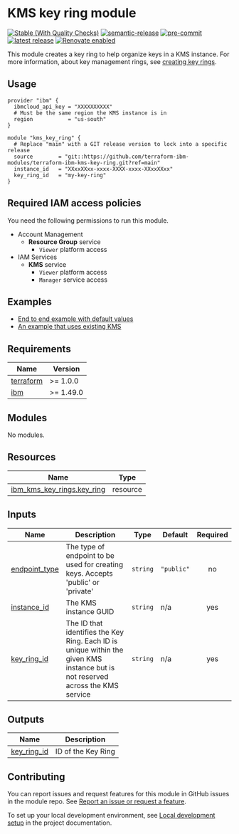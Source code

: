 # KMS key ring module

[![Stable (With Quality Checks)](https://img.shields.io/badge/Status-Stable%20(With%20quality%20checks)-green?style=plastic)](https://terraform-ibm-modules.github.io/documentation/#/badge-status)
[![semantic-release](https://img.shields.io/badge/%20%20%F0%9F%93%A6%F0%9F%9A%80-semantic--release-e10079.svg)](https://github.com/semantic-release/semantic-release)
[![pre-commit](https://img.shields.io/badge/pre--commit-enabled-brightgreen?logo=pre-commit&logoColor=white)](https://github.com/pre-commit/pre-commit)
[![latest release](https://img.shields.io/github/v/release/terraform-ibm-modules/terraform-ibm-key-protect-key-ring?logo=GitHub&sort=semver)](https://github.com/terraform-ibm-modules/terraform-ibm-key-protect-key-ring/releases/latest)
[![Renovate enabled](https://img.shields.io/badge/renovate-enabled-brightgreen.svg)](https://renovatebot.com/)

This module creates a key ring to help organize keys in a KMS instance.
For more information, about key management rings, see [creating key rings](https://cloud.ibm.com/docs/key-protect?topic=key-protect-grouping-keys#create-key-ring-api).

## Usage
```hcl
provider "ibm" {
  ibmcloud_api_key = "XXXXXXXXXX"
  # Must be the same region the KMS instance is in
  region           = "us-south"
}

module "kms_key_ring" {
  # Replace "main" with a GIT release version to lock into a specific release
  source        = "git::https://github.com/terraform-ibm-modules/terraform-ibm-kms-key-ring.git?ref=main"
  instance_id   = "XXxxXXxx-xxxx-XXXX-xxxx-XXxxXXxx"
  key_ring_id   = "my-key-ring"
}
```

## Required IAM access policies
You need the following permissions to run this module.

- Account Management
    - **Resource Group** service
        - `Viewer` platform access
- IAM Services
    - **KMS** service
        - `Viewer` platform access
        - `Manager` service access


<!-- END MODULE HOOK -->
<!-- BEGIN EXAMPLES HOOK -->
## Examples

- [ End to end example with default values](examples/default)
- [ An example that uses existing KMS](examples/existing-kms)
<!-- END EXAMPLES HOOK -->
<!-- BEGINNING OF PRE-COMMIT-TERRAFORM DOCS HOOK -->
## Requirements

| Name | Version |
|------|---------|
| <a name="requirement_terraform"></a> [terraform](#requirement\_terraform) | >= 1.0.0 |
| <a name="requirement_ibm"></a> [ibm](#requirement\_ibm) | >= 1.49.0 |

## Modules

No modules.

## Resources

| Name | Type |
|------|------|
| [ibm_kms_key_rings.key_ring](https://registry.terraform.io/providers/IBM-Cloud/ibm/latest/docs/resources/kms_key_rings) | resource |

## Inputs

| Name | Description | Type | Default | Required |
|------|-------------|------|---------|:--------:|
| <a name="input_endpoint_type"></a> [endpoint\_type](#input\_endpoint\_type) | The type of endpoint to be used for creating keys. Accepts 'public' or 'private' | `string` | `"public"` | no |
| <a name="input_instance_id"></a> [instance\_id](#input\_instance\_id) | The KMS instance GUID | `string` | n/a | yes |
| <a name="input_key_ring_id"></a> [key\_ring\_id](#input\_key\_ring\_id) | The ID that identifies the Key Ring. Each ID is unique within the given KMS instance but is not reserved across the KMS service | `string` | n/a | yes |

## Outputs

| Name | Description |
|------|-------------|
| <a name="output_key_ring_id"></a> [key\_ring\_id](#output\_key\_ring\_id) | ID of the Key Ring |
<!-- END OF PRE-COMMIT-TERRAFORM DOCS HOOK -->
<!-- BEGIN CONTRIBUTING HOOK -->

<!-- Leave this section as is so that your module has a link to local development environment set up steps for contributors to follow -->
## Contributing

You can report issues and request features for this module in GitHub issues in the module repo. See [Report an issue or request a feature](https://github.com/terraform-ibm-modules/.github/blob/main/.github/SUPPORT.md).

To set up your local development environment, see [Local development setup](https://terraform-ibm-modules.github.io/documentation/#/local-dev-setup) in the project documentation.
<!-- Source for this readme file: https://github.com/terraform-ibm-modules/common-dev-assets/tree/main/module-assets/ci/module-template-automation -->
<!-- END CONTRIBUTING HOOK -->
